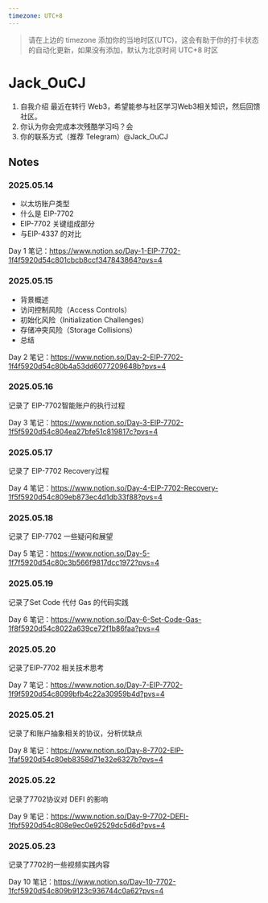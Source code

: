 ```yaml
---
timezone: UTC+8
---
```


> 请在上边的 timezone 添加你的当地时区(UTC)，这会有助于你的打卡状态的自动化更新，如果没有添加，默认为北京时间 UTC+8 时区


# Jack_OuCJ

1. 自我介绍 最近在转行 Web3，希望能参与社区学习Web3相关知识，然后回馈社区。
2. 你认为你会完成本次残酷学习吗？会
3. 你的联系方式（推荐 Telegram）@Jack_OuCJ

## Notes

<!-- Content_START -->

### 2025.05.14
* 以太坊账户类型
* 什么是 EIP-7702
* EIP-7702 关键组成部分
* 与EIP-4337 的对比

Day 1 笔记：https://www.notion.so/Day-1-EIP-7702-1f4f5920d54c801cbcb8ccf347843864?pvs=4

### 2025.05.15
* 背景概述
* 访问控制风险（Access Controls）
* 初始化风险（Initialization Challenges）
* 存储冲突风险（Storage Collisions）
* 总结

Day 2 笔记：https://www.notion.so/Day-2-EIP-7702-1f4f5920d54c80b4a53dd6077209648b?pvs=4

### 2025.05.16
记录了 EIP-7702智能账户的执行过程

Day 3 笔记：https://www.notion.so/Day-3-EIP-7702-1f5f5920d54c804ea27bfe51c819817c?pvs=4

### 2025.05.17
记录了 EIP-7702 Recovery过程

Day 4 笔记：https://www.notion.so/Day-4-EIP-7702-Recovery-1f5f5920d54c809eb873ec4d1db33f88?pvs=4

### 2025.05.18
记录了 EIP-7702 一些疑问和展望

Day 5 笔记：https://www.notion.so/Day-5-1f7f5920d54c80c3b566f9817dcc1972?pvs=4

### 2025.05.19
记录了Set Code 代付 Gas 的代码实践

Day 6 笔记：https://www.notion.so/Day-6-Set-Code-Gas-1f8f5920d54c8022a639ce72f1b86faa?pvs=4

### 2025.05.20
记录了EIP-7702 相关技术思考

Day 7 笔记：https://www.notion.so/Day-7-EIP-7702-1f9f5920d54c8099bfb4c22a30959b4d?pvs=4

### 2025.05.21

记录了和账户抽象相关的协议，分析优缺点

Day 8 笔记：https://www.notion.so/Day-8-7702-EIP-1faf5920d54c80eb8358d71e32e6327b?pvs=4

### 2025.05.22
记录了7702协议对 DEFI 的影响

Day 9 笔记：https://www.notion.so/Day-9-7702-DEFI-1fbf5920d54c808e9ec0e92529dc5d6d?pvs=4

### 2025.05.23
记录了7702的一些视频实践内容

Day 10 笔记：https://www.notion.so/Day-10-7702-1fcf5920d54c809b9123c936744c0a62?pvs=4
<!-- Content_END -->